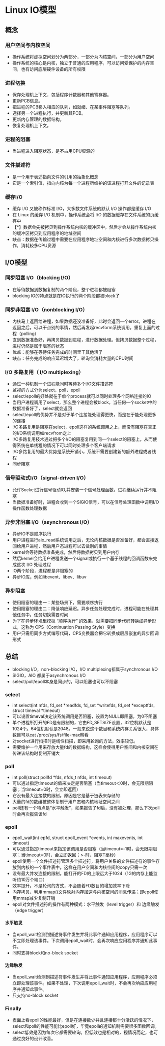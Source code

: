 # Linux IO模型

## 概念

### 用户空间与内核空间

- 操作系统将虚拟空间划分为两部分，一部分为内核空间，一部分为用户空间
- 操作系统的核心是内核，独立于普通的应用程序，可以访问受保护的内存空间，也有访问底层硬件设备的所有权限

### 进程切换

- 保存处理机上下文，包括程序计数器和其他寄存器。
- 更新PCB信息。
- 把进程的PCB移入相应的队列，如就绪、在某事件阻塞等队列。
- 选择另一个进程执行，并更新其PCB。
- 更新内存管理的数据结构。
- 恢复处理机上下文。

### 进程的阻塞

- 当进程进入阻塞状态，是不占用CPU资源的

### 文件描述符

- 是一个用于表述指向文件的引用的抽象化概念
- 它是一个索引值，指向内核为每一个进程所维护的该进程打开文件的记录表

### 缓存I/O

- 缓存 I/O 又被称作标准 I/O，大多数文件系统的默认 I/O 操作都是缓存 I/O
- 在 Linux 的缓存 I/O 机制中，操作系统会将 I/O 的数据缓存在文件系统的页缓存中
- 【*】数据会先被拷贝到操作系统内核的缓冲区中，然后才会从操作系统内核的缓冲区拷贝到应用程序的地址空间
- 缺点：数据在传输过程中需要在应用程序地址空间和内核进行多次数据拷贝操作，消耗较多CPU资源

## I/O模型

### 同步阻塞 I/O（blocking I/O）

- 在等待数据到数据复制的两个阶段，整个进程都被阻塞
- blocking IO的特点就是在IO执行的两个阶段都被block了

### 同步非阻塞 I/O（nonblocking I/O）

- 内核马上返回给进程，如果数据还没准备好，此时会返回一个error。进程在返回之后，可以干点别的事情，然后再发起recvform系统调用。重复上面的过程（polling）
- 直到数据准备好，再拷贝数据到进程，进行数据处理。但拷贝数据整个过程，进程仍然是属于阻塞的状态
- 优点：能够在等待任务完成的时间里干其他活了
- 缺点：任务完成的响应延迟增大了，轮询会消耗大量的CPU时间

### I/O 多路复用（ I/O multiplexing）

- 通过一种机制一个进程能同时等待多个I/O文件描述符
- 监视的方式分为select，poll，epoll
- select/epoll的好处就在于单个process就可以同时处理多个网络连接的IO
- 当用户进程调用了select，那么整个进程会被block，当任何一个socket中的数据准备好了，select就会返回
- select/epoll的优势并不是对于单个连接能处理得更快，而是在于能处理更多的连接
- I/O多路复用是阻塞在select，epoll这样的系统调用之上，而没有阻塞在真正的I/O系统调用如recvfrom之上
- I/O多路复用技术通过把多个I/O的阻塞复用到同一个select的阻塞上，从而使得系统在单线程的情况下可以同时处理多个客户端请求
- I/O多路复用的最大优势是系统开销小，系统不需要创建新的额外进程或者线程
- 同步阻塞

### 信号驱动式I/O（signal-driven I/O）

- 允许Socket进行信号驱动IO,并安装一个信号处理函数，进程继续运行并不阻塞
- 当数据准备好时，进程会收到一个SIGIO信号，可以在信号处理函数中调用I/O操作函数处理数据

### 异步非阻塞 I/O（asynchronous I/O）

- 异步IO不是顺序执行
- 用户进程进行aio_read系统调用之后，无论内核数据是否准备好，都会直接返回给用户进程，然后用户态进程可以去做别的事情
- kernel会等待数据准备完成，然后将数据拷贝到用户内存
- 然后kernel会给用户进程发送一个signal或执行一个基于线程的回调函数来完成这次 I/O 处理过程
- IO两个阶段，进程都是非阻塞的
- 异步IO库，例如libevent、libev、libuv

### 异步阻塞

- 使用阻塞的理由一：某些场景下，需要顺序执行
- 使用阻塞的理由二：降低响应延迟。异步任务处理完成时，进程可能在处理其他任务中，任务切换需要时间
- 为了在异步环境里模拟 “顺序执行” 的效果，就需要把同步代码转换成异步形式，这称为 CPS（Continuation Passing Style）变换
- 用户只需用同步方式编写代码，CPS变换器会把它转换成层层嵌套的异步回调形式

## 总结

- blocking I/O，non-blocking I/O，I/O multiplexing都属于synchronous I/O
- SIGIO，AIO 都属于asynchronous I/O
- select/poll/epoll本身是同步的，可以阻塞也可以不阻塞

### select

- int select(int nfds, fd_set *readfds, fd_set *writefds, fd_set *exceptfds, struct timeval *timeout)
- 可以设置timeval决定该系统调用是否阻塞，设置为NULL即阻塞，为0不阻塞
- 单个进程所打开的FD是有限制的，它由FD_SETSIZE设置，32位机默认是1024个。64位机默认是2048。一般来说这个数目和系统内存关系很大，具体数目可以cat /proc/sys/fs/file-max察看
- 对socket进行扫描时是线性扫描，即采用轮询的方法，效率较低。
- 需要维护一个用来存放大量fd的数据结构，这样会使得用户空间和内核空间在传递该结构时复制开销大

### poll

- int poll(struct pollfd *fds, nfds_t nfds, int timeout)
- 可以通过指定timeout的值来决定是否阻塞（当timeout＜0时，会无限期阻塞；当timeout=0时，会立即返回）
- 它没有最大连接数的限制，原因是它是基于链表来存储的
- 大量的fd的数组被整体复制于用户态和内核地址空间之间
- poll还有一个特点是“水平触发”，如果报告了fd后，没有被处理，那么下次poll时会再次报告该fd

### epoll

- epoll_wait(int epfd, struct epoll_event *events, int maxevents, int timeout)
- 可以通过指定timeout来指定该调用是否阻塞（当timeout=-1时，会无限期阻塞；当timeout=0时，会立即返回；>-时，阻塞T毫秒）
- epoll使用一个文件描述符管理多个描述符，将用户关系的文件描述符的事件存放到内核的一个事件表中，这样在用户空间和内核空间的copy只需一次
- 没有最大并发连接的限制，能打开的FD的上限远大于1024（1G的内存上能监听约10万个端口）
- 效率提升，不是轮询的方式，不会随着FD数目的增加效率下降
- 内存拷贝，利用mmap()文件映射内存加速与内核空间的消息传递；即epoll使用mmap减少复制开销
- epoll对文件描述符的操作有两种模式：水平触发（level trigger）和 边缘触发（edge trigger）

#### 水平触发

- 当epoll_wait检测到描述符事件发生并将此事件通知应用程序，应用程序可以不立即处理该事件。下次调用epoll_wait时，会再次响应应用程序并通知此事件。
- 同时支持block和no-block socket

#### 边缘触发

- 当epoll_wait检测到描述符事件发生并将此事件通知应用程序，应用程序必须立即处理该事件。如果不处理，下次调用epoll_wait时，不会再次响应应用程序并通知此事件。
- 只支持no-block socket

### Finally

- 表面上看epoll的性能最好，但是在连接数少并且连接都十分活跃的情况下，select和poll的性能可能比epoll好，毕竟epoll的通知机制需要很多函数回调。
- select低效是因为每次它都需要轮询。但低效也是相对的，视情况而定，也可通过良好的设计改善。
